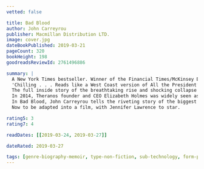 ```yaml
---
vetted: false

title: Bad Blood
author: John Carreyrou
publisher: Macmillan Distribution LTD.
image: cover.jpg
dateBookPublished: 2019-03-21
pageCount: 320
bookHeight: 198
goodreadsReviewId: 2761496886

summary: |
  A New York Times bestseller. Winner of the Financial Times/McKinsey Business Book of the Year Award.
  'Chilling . . . Reads like a West Coast version of All the President’s Men.' New York Times Book Review
  The full inside story of the breathtaking rise and shocking collapse of Theranos, the multibillion-dollar biotech startup, by the prize-winning journalist who first broke the story and pursued it to the end, despite pressure from its charismatic CEO and threats by her lawyers.
  In 2014, Theranos founder and CEO Elizabeth Holmes was widely seen as the female Steve Jobs: a brilliant Stanford dropout whose startup "unicorn" promised to revolutionize the medical industry with a machine that would make blood testing significantly faster and easier. Backed by investors such as Larry Ellison and Tim Draper, Theranos sold shares in a fundraising round that valued the company at more than $9 billion, putting Holmes's worth at an estimated $4.7 billion. There was just one problem: The technology didn't work.
  In Bad Blood, John Carreyrou tells the riveting story of the biggest corporate fraud since Enron, a tale of ambition and hubris set amid the bold promises of Silicon Valley.
  Now to be adapted into a film, with Jennifer Lawrence to star.

rating5: 3
rating7: 4

readDates: [[2019-03-24, 2019-03-27]]

dateRated: 2019-03-27

tags: [genre-biography-memoir, type-non-fiction, sub-technology, form-paperback, sub-medical, book-club]
---
```

